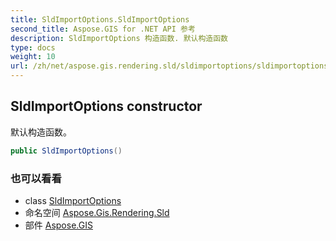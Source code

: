 ```yaml
---
title: SldImportOptions.SldImportOptions
second_title: Aspose.GIS for .NET API 参考
description: SldImportOptions 构造函数. 默认构造函数
type: docs
weight: 10
url: /zh/net/aspose.gis.rendering.sld/sldimportoptions/sldimportoptions/
---
```

## SldImportOptions constructor

默认构造函数。

```csharp
public SldImportOptions()
```

### 也可以看看

* class [SldImportOptions](../)
* 命名空间 [Aspose.Gis.Rendering.Sld](../../sldimportoptions/)
* 部件 [Aspose.GIS](../../../)


